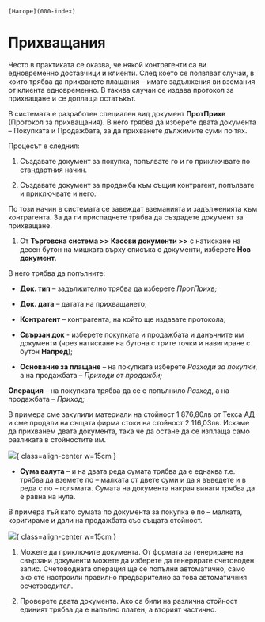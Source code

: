 ```{only} html
[Нагоре](000-index)
```

# Прихващания

Често в практиката се оказва, че някой контрагенти са ви едновременно
доставчици и клиенти. След което се появяват случаи, в които трябва
да прихванете плащания – имате задължения ви вземания от клиента
едновременно. В такива случаи се издава протокол за прихващане и
се доплаща остатъкът.

В системата е разработен специален вид документ **ПротПрихв** (Протокол
за прихващания). В него трябва да изберете двата документа – Покупката
и Продажбата, за да прихванете дължимите суми по тях.

Процесът е следния:

1. Създавате документ за покупка, попълвате го и го приключвате по стандартния начин.

1. Създавате документ за продажба към същия контрагент, попълвате и приключвате и него.

По този начин в системата се завеждат вземанията и задълженията към
контрагента. За да ги приспаднете трябва да създадете документ за
прихващане.

1. От **Търговска система \>\> Касови документи \>\>** с натискане на десен бутон на мишката върху списъка с документи, изберете **Нов документ**. 

В него трябва да попълните:

 - **Док. тип** – задължително трябва да изберете *ПротПрихв;*

 - **Док. дата** – датата на прихващането;

 - **Контрагент** – контрагента, на който ще издавате протокола;

 - **Свързан док** - изберете покупката и продажбата и данъчните им документи (чрез натискане на бутона с трите точки и навигиране с бутон **Напред**);

 - **Основание за плащане** – на покупката изберете *Разходи за покупки*, а на продажбата – *Приходи от продажби;*

**Операция** – на покупката трябва да се е попълнило *Разход*, а на
продажбата – *Приход;*

В примера сме закупили материали на стойност 1 876,80лв от Текса АД и
сме продали на същата фирма стоки на стойност 2 116,03лв. Искаме да
прихванем двата документа, така че да остане да се изплаща само
разликата в стойностите им.

![](901-image89.png){ class=align-center w=15cm }

 - **Сума валута** – и на двата реда сумата трябва да е еднаква т.е. трябва да вземете по – малката от двете суми и да я въведете и в реда с по – голямата. Сумата на документа накрая винаги трябва да е равна на нула.

В примера тъй като сумата по документа за покупка е по – малката,
коригираме и дали на продажбата със същата стойност.

![](902-image90.png){ class=align-center w=15cm }

1. Можете да приключите документа. От формата за генериране на свързани документи можете да изберете да генерирате счетоводен запис. Счетоводната операция ще се попълни автоматично, само ако сте настроили правилно предварително за това автоматичния осчетоводител.

1. Проверете двата документа. Ако са били на различна стойност единият трябва да е напълно платен, а вторият частично.
